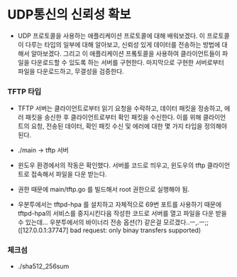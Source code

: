 # UDP통신의 신뢰성 확보
-  UDP 프로토콜을 사용하는 애플리케이션 프로토콜에 대해 배워보겠다. 이 프로토콜이 다루는 타입의 일부에 대해 알아보고, 신뢰성 있게 데이터를 전송하는 방법에 대해서 알아보겠다. 그리고 이 애플리케이션 프롴토콜을 사용하여 클라이언트들이 파일을 다운로드할 수 있도록 하는 서버를 구현한다. 마지막으로 구현한 서버로부터 파일을 다운로드하고, 무결성을 검증한다.

### TFTP 타입
- TFTP 서버는 클라이언트로부터 읽기 요청을 수락하고, 데이터 패킷을 정송하고, 에러 패킷을 송신한 후 클라이언트로부터 확인 패킷을 수신한다. 이를 위해 클라이언트의 요청, 전송된 데이터, 확인 패킷 수신 및 에러에 대한 몇 가지 타입을 정의해야 된다. 

- ./main -> tftp 서버
- 윈도우 환경에서의 작동은 확인했다. 서버를 코드로 띄우고, 윈도우의 tftp 클라이언트로 접속해서 파일을 다운 받는다. 
- 권한 때문에 main/tftp.go 를 빌드해서 root 권한으로 실행해야 됨.
- 우분투에서는 tftpd-hpa 를 설치하고 자체적으로 69번 포트를 사용하기 때문에 tftpd-hpa의 서비스를 중지시킨다음 작성한 코드로 서버를 열고 파일을 다운 받을 수 있는데... 우분투에서의 바이너리 전송 옵션(?) 같은걸 모르겠다..ㅡ,.ㅡ;;([127.0.0.1:37747] bad request: only binay transfers supported)

### 체크섬
- ./sha512_256sum
